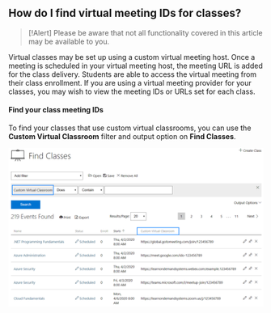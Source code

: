 ## How do I find virtual meeting IDs for classes?

> [!Alert] Please be aware that not all functionality covered in this article may be available to you.

Virtual classes may be set up using a custom virtual meeting host. Once a meeting is scheduled in your virtual meeting host, the meeting URL is added for the class delivery. Students are able to access the virtual meeting from their class enrollment. If you are using a virtual meeting provider for your classes, you may wish to view the meeting IDs or URLs set for each class. 

#### Find your class meeting IDs

To find your classes that use custom virtual classrooms, you can use the **Custom Virtual Classroom** filter and output option on **Find Classes**.

![](/tms/images/CVC_FindMeetingIDs.png)
